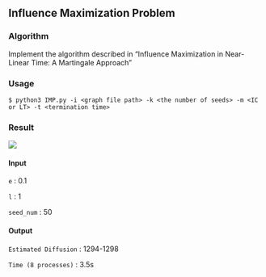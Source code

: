 ## Influence Maximization Problem

### Algorithm

Implement the algorithm described in “Influence Maximization in Near-Linear Time: A Martingale Approach” 

### Usage

```shell
$ python3 IMP.py -i <graph file path> -k <the number of seeds> -m <IC or LT> -t <termination time> 
```

### Result

![](https://img.shields.io/badge/Dataset-NetHept-orange.svg)

#### Input

`e` : 0.1 

`l` : 1 

`seed_num` : 50 

#### Output 

`Estimated Diffusion` : 1294-1298

`Time (8 processes)` : 3.5s



